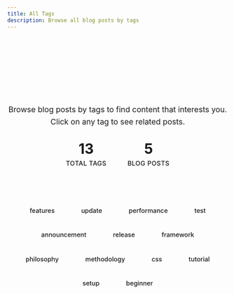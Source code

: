 ```yaml
---
title: All Tags
description: Browse all blog posts by tags
---
```


<div class="tags-header">
  <h1>All Tags</h1>
  <p>Browse blog posts by tags to find content that interests you. Click on any tag to see related posts.</p>
  <div class="tags-stats">
    <div class="stat-item">
      <span class="stat-number">13</span>
      <span class="stat-label">Total Tags</span>
    </div>
    <div class="stat-item">
      <span class="stat-number">5</span>
      <span class="stat-label">Blog Posts</span>
    </div>
  </div>
</div>

<div class="tags-container">
  <div class="tag-cloud">
    <a href="/blog/tags/features" class="tag-link tag-small">features</a>
    <a href="/blog/tags/update" class="tag-link tag-small">update</a>
    <a href="/blog/tags/performance" class="tag-link tag-small">performance</a>
    <a href="/blog/tags/test" class="tag-link tag-small">test</a>
    <a href="/blog/tags/announcement" class="tag-link tag-small">announcement</a>
    <a href="/blog/tags/release" class="tag-link tag-small">release</a>
    <a href="/blog/tags/framework" class="tag-link tag-small">framework</a>
    <a href="/blog/tags/philosophy" class="tag-link tag-small">philosophy</a>
    <a href="/blog/tags/methodology" class="tag-link tag-small">methodology</a>
    <a href="/blog/tags/css" class="tag-link tag-small">css</a>
    <a href="/blog/tags/tutorial" class="tag-link tag-small">tutorial</a>
    <a href="/blog/tags/setup" class="tag-link tag-small">setup</a>
    <a href="/blog/tags/beginner" class="tag-link tag-small">beginner</a>
  </div>
</div>

<style>
.tags-header {
  text-align: center;
  margin-bottom: 3rem;
  padding: 2rem 0;
}

.tags-header h1 {
  font-size: 2.5rem;
  font-weight: 700;
  margin-bottom: 1rem;
  background: linear-gradient(135deg, var(--vp-c-brand) 0%, #667eea 100%);
  -webkit-background-clip: text;
  -webkit-text-fill-color: transparent;
  background-clip: text;
}

.tags-header p {
  font-size: 1.1rem;
  color: var(--vp-c-text-2);
  max-width: 600px;
  margin: 0 auto 2rem auto;
  line-height: 1.6;
}

.tags-stats {
  display: flex;
  justify-content: center;
  gap: 3rem;
  margin-top: 2rem;
}

.stat-item {
  display: flex;
  flex-direction: column;
  align-items: center;
  gap: 0.5rem;
}

.stat-number {
  font-size: 2rem;
  font-weight: 700;
  color: var(--vp-c-brand);
  line-height: 1;
}

.stat-label {
  font-size: 0.9rem;
  color: var(--vp-c-text-3);
  font-weight: 500;
  text-transform: uppercase;
  letter-spacing: 0.5px;
}

.tags-container {
  max-width: 1000px;
  margin: 3rem auto;
  padding: 0 1rem;
}

.tag-cloud {
  display: flex;
  flex-wrap: wrap;
  gap: 1rem;
  justify-content: center;
  align-items: center;
}

.tag-link {
  display: inline-block;
  padding: 0.75rem 1.5rem;
  background: var(--vp-c-bg-soft);
  color: var(--vp-c-text-1);
  text-decoration: none;
  border-radius: 8px;
  border: 1px solid var(--vp-c-divider);
  transition: all 0.2s ease;
  font-weight: 500;
}

.tag-link:hover {
  background: #3b82f6;
  color: white !important;
  border-color: #3b82f6;
  transform: translateY(-2px);
  box-shadow: 0 4px 12px rgba(59, 130, 246, 0.3);
}

/* Size variants */
.tag-large {
  font-size: 1.1rem;
  padding: 0.9rem 1.8rem;
}

.tag-medium {
  font-size: 1rem;
  padding: 0.8rem 1.6rem;
}

.tag-small {
  font-size: 0.9rem;
  padding: 0.7rem 1.4rem;
}

/* Responsive design */
@media (max-width: 768px) {
  .tags-header h1 {
    font-size: 2rem;
  }
  
  .tags-header p {
    font-size: 1rem;
    padding: 0 1rem;
  }
  
  .tags-stats {
    gap: 2rem;
  }
  
  .stat-number {
    font-size: 1.5rem;
  }
  
  .tag-cloud {
    gap: 0.75rem;
  }
  
  .tag-link {
    padding: 0.6rem 1.2rem;
    font-size: 0.9rem;
  }
  
  .tag-large {
    font-size: 1rem;
    padding: 0.7rem 1.5rem;
  }
  
  .tag-medium {
    font-size: 0.9rem;
    padding: 0.6rem 1.3rem;
  }
  
  .tag-small {
    font-size: 0.8rem;
    padding: 0.5rem 1.1rem;
  }
}
</style>